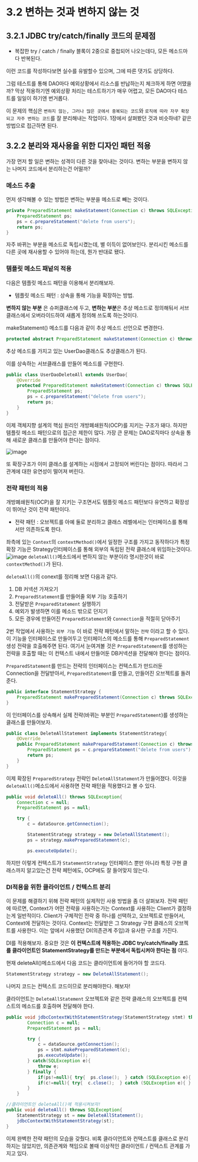 # 3.2 변하는 것과 변하지 않는 것
## 3.2.1 JDBC try/catch/finally 코드의 문제점

- 복잡한 try / catch / finally 블록이 2중으로 중첩되어 나오는데다, 모든 메소드마다 반복된다.

이런 코드를 작성하다보면 실수를 유발할수 있으며, 그에 따른 댓가도 상당하다. 

그럼 테스트를 통해 DAO마다 예외상황에서 리소스를 반납하는지 체크하게 하면 어땠을까? 막상 적용하기엔 예외상황 처리는 테스트하기가 매우 어렵고, 모든 DAO마다 테스트를 일일이 하기엔 번거롭다.

이 문제의 핵심은 `변하지 않는, 그러나 많은 곳에서 중복되는 코드`와  `로직에 따라 자꾸 확장되고 자주 변하는 코드`를 잘 분리해내는 작업이다. 1장에서 살펴봤던 것과 비슷하네? 같은 방법으로 접근하면 된다.

## 3.2.2 분리와 재사용을 위한 디자인 패턴 적용

가장 먼저 할 일은 변하는 성격이 다른 것을 찾아내는 것이다. 변하는 부분을 변하지 않는 나머지 코드에서 분리하는건 어떨까?

### 메소드 추출

먼저 생각해볼 수 있는 방법은 변하는 부분을 메소드로 빼는 것이다.

```java
private PreparedStatement makeStatement(Connection c) throws SQLException{
    PreparedStatement ps;
    ps = c.prepareStatement("delete from users");
    return ps;
}
```
자주 바뀌는 부분을 메소드로 독립시켰는데, 별 이득이 없어보인다. 분리시킨 메소드를 다른 곳에 재사용할 수 있어야 하는데, 뭔가 반대로 됐다.


### 템플릿 메소드 패넡의 적용

다음은 템플릿 메소드 패턴을 이용해서 분리해보자.

- 템플릿 메소드 패턴 : 상속을 통해 기능을 확장하는 방법.

**변하지 않는 부분** 은 슈퍼클래스에 두고, **변하는 부분**은 추상 메소드로 정의해둬서 서브클래스에서 오버라이드하여 새롭게 정의해 쓰도록 하는것이다.

makeStatement() 메소드를 다음과 같이 추상 메소드 선언으로 변경한다.
```java
protected abstract PreparedStatement makeStatement(Connection c) throws SQLException;
```
추상 메소드를 가지고 있는 UserDao클래스도 추상클래스가 된다.

이를 상속하는 서브클래스를 만들어 메소드를 구현한다.

```java
public class UserDaoDeleteAll extends UserDao{
    @Override
    protected PreparedStatement makeStatement(Connection c) throws SQLException {
        PreparedStatement ps;
        ps = c.prepareStatement("delete from users");
        return ps;
    }
}
```

이제 객체지향 설계의 핵심 원리인 개방폐쇄원칙(OCP)를 지키는 구조가 돼다. 하지만 템플릿 메소드 패턴으로의 접근은 제한이 많다. 가장 큰 문제는 DAO로직마다 상속을 통해 새로운 클래스를 만들어야 한다는 점이다. 

![image](https://user-images.githubusercontent.com/11023497/80273809-73306780-8710-11ea-8e46-fa1849d72469.png)

또 확장구조가 이미 클래스를 설계하는 시점에서 고정되어 버린다는 점이다. 따라서 그 관계에 대한 유연성이 떨어져 버린다.

### 전략 패턴의 적용
개방폐쇄원칙(OCP)을 잘 지키는 구조면서도 템플릿 메소드 패턴보다 유연하고 확장성이 뛰어난 것이 전략 패턴이다.

- 전략 패턴 : 오브젝트를 아예 둘로 분리하고 클래스 레벨에서는 인터페이스를 통해서만 의존하도록 한다.

좌측에 있는 `Context`의 `contextMethod()`에서 일정한 구조를 가지고 동작하다가 특정 확장 기능은 Strategy인터페이스를 통해 외부의 독립된 전략 클래스에 위임하는것이다.
![image](https://user-images.githubusercontent.com/11023497/80273824-9eb35200-8710-11ea-9808-c0eb6d920c75.png)
`deleteAll()`메소드에서 변하지 않는 부분이라 명시한것이 바로 `contextMethod()`가 된다.

`deleteAll()`의 conext를 정리해 보면 다음과 같다.

1. DB 커넥션 가져오기
2. `PreparedStatement`를 만들어줄 외부 기능 호출하기
3. 전달받은 `PreparedStatement` 실행하기
4. 예외가 발생하면 이를 메소드 밖으로 던지기
5. 모든 경우에 만들어진 `PreparedStatement`와 `Connection`을 적절히 닫아주기

2번 작업에서 사용하는 `외부 기능` 이 바로 전략 패턴에서 말하는 `전략` 이라고 할 수 있다. 이 기능을 인터페이스로 만들어두고 인터페이스의 메소드를 통해 `PreparedStatement`생성 전략을 호출해주면 된다. 여기서 눈여겨볼 것은 `PreparedStatement`를 생성하는 전략을 호출할 때는 이 컨텍스트 내에서 만들어둔 DB커넥션을 전달해야 한다는 점이다.

`PreparedStatement`를 만드는 전략의 인터페이스는 컨텍스트가 만드러둔 Connection을 전달받아서, `PreparedStatement`를 만들고, 만들어진 오브젝트를 돌려준다.
```java
public interface StatementStrategy {
    PreparedStatement makePreparedStatement(Connection c) throws SQLException;
}
```

이 인터페이스를 상속해서 실제 전략(바뀌는 부분인 `PreparedStatement`)를 생성하는 클래스를 만들어보자. 

```java
public class DeleteAllStatement implements StatementStrategy{
    @Override
    public PreparedStatement makePreparedStatement(Connection c) throws SQLException {
        PreparedStatement ps = c.prepareStatement("delete from users");
        return ps;
    }
}
```

이제 확장된 `PreparedStrategy` 전략인 `DeleteAllStatement`가 만들어졌다. 이것을 `deleteAll()`메소드에서 사용하면 전략 패턴을 적용했다고 볼 수 있다.
```java
public void deleteAll() throws SQLException{
    Connection c = null;
    PreparedStatement ps = null;

    try {
        c = dataSource.getConnection();

        StatementStrategy strategy = new DeleteAllStatement();
        ps = strategy.makePreparedStatement(c);

        ps.executeUpdate();
```

하지만 이렇게 컨텍스트가 `StatementStrategy` 인터페이스 뿐만 아니라 특정 구현 클래스까지 알고있는건 전략 페턴에도, OCP에도 잘 들어맞지 않는다.

### DI적용을 위한 클라이언트 / 컨텍스트 분리

이 문제를 해결하기 위해 전략 패턴의 실제적인 사용 방법을 좀 더 살펴보자. 
전략 패턴에 따르면, Context가 어떤 전략을 사용하는가는 Context를 사용하는 Client가 결정하는게 일반적이다. Client가 구체적인 전략 중 하나를 선택하고, 오브젝트로 만들어서, Context에 전달하는 것이다. Context는 전달받은 그 Strategy 구현 클래스의 오브젝트를 사용한다. 이는 앞에서 사용했던 DI(의존관계 주입)과 유사한 구조를 가진다.

DI를 적용해보자. 중요한 것은 **이 컨텍스트에 적용하는 JDBC try/catch/finally 코드를 클라이언트인 StatementStrategy를 만드는 부분에서 독립시켜야 한다는 점** 이다.

현재 deleteAll()메소드에서 다음 코드는 클라이언트에 들어가야 할 코드다.
```java
StatementStrategy strategy = new DeleteAllStatement();
```
나머지 코드는 컨텍스트 코드이므로 분리해야한다. 해보자!

클라이언트는 `DeleteAllStatement` 오브젝트와 같은 전략 클래스의 오브젝트를 컨텍스트의 메소드를 호출하며 전달해야 한다.
```java
public void jdbcContextWithStatementStrategy(StatementStrategy stmt) throws SQLException{
        Connection c = null;
        PreparedStatement ps = null;

        try {
            c = dataSource.getConnection();
            ps = stmt.makePreparedStatement(c);
            ps.executeUpdate();
        } catch(SQLException e){
            throw e;
        } finally {
            if(ps!=null){ try{  ps.close();  } catch (SQLException e){ } }
            if(c!=null){ try{  c.close();  } catch (SQLException e){ } }
        }
    }

//클라이언트인 deleteAll()에 적용시켜보자!
public void deleteAll() throws SQLException{
    StatementStrategy st = new DeleteAllStatement();
    jdbcContextWithStatementStrategy(st);
}
```


이제 완벽한 전략 패턴의 모습을 갖췄다. 비록 클라이언트와 컨텍스트를 클래스로 분리하지는 않았지만, 의존관계와 책임으로 볼때 이상적인 클라이언트 / 컨텍스트 관계를 가지고 있다. 